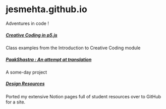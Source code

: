 # jesmehta.github.io
Adventures in code !


##### [Creative Coding in p5.js](https://jesmehta.github.io/P5-for-TI1/)
Class examples from the Introduction to Creative Coding module

##### [PaakShastra : An attempt at translation](https://jesmehta.github.io/Paak-Shastra/)
A some-day project

##### [Design Resources](https://jesmehta.github.io/Notion_site/Data%20Visualization%20Resources%203547efbca6e9464ca93cbecf290c885e.html)
Ported my extensive Notion pages full of student resources over to GitHub for a site.

